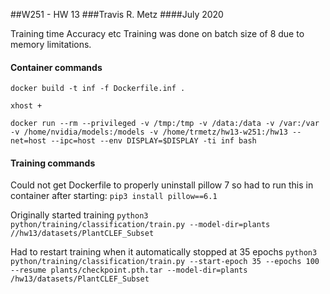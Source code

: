 ##W251 - HW 13
###Travis R. Metz
####July 2020

Training time
Accuracy etc
Training was done on batch size of 8 due to memory limitations.



#### Container commands

```docker build -t inf -f Dockerfile.inf .```

```xhost +```

```docker run --rm --privileged -v /tmp:/tmp -v /data:/data -v /var:/var -v /home/nvidia/models:/models -v /home/trmetz/hw13-w251:/hw13 --net=host --ipc=host --env DISPLAY=$DISPLAY -ti inf bash```

#### Training commands
Could not get Dockerfile to properly uninstall pillow 7 so had to run this in container after starting:
```pip3 install pillow==6.1```

Originally started training
```python3 python/training/classification/train.py --model-dir=plants //hw13/datasets/PlantCLEF_Subset```

Had to restart training when it automatically stopped at 35 epochs
```python3 python/training/classification/train.py --start-epoch 35 --epochs 100 --resume plants/checkpoint.pth.tar --model-dir=plants /hw13/datasets/PlantCLEF_Subset```
